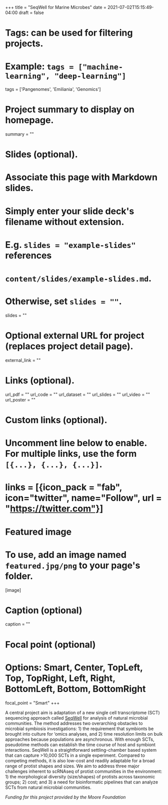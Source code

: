 +++
title = "SeqWell for Marine Microbes"
date = 2021-07-02T15:15:49-04:00
draft = false

# Tags: can be used for filtering projects.
# Example: `tags = ["machine-learning", "deep-learning"]`
tags = ['Pangenomes', 'Emiliania', 'Genomics']

# Project summary to display on homepage.
summary = ""

# Slides (optional).
#   Associate this page with Markdown slides.
#   Simply enter your slide deck's filename without extension.
#   E.g. `slides = "example-slides"` references
#   `content/slides/example-slides.md`.
#   Otherwise, set `slides = ""`.
slides = ""

# Optional external URL for project (replaces project detail page).
external_link = ""

# Links (optional).
url_pdf = ""
url_code = ""
url_dataset = ""
url_slides = ""
url_video = ""
url_poster = ""

# Custom links (optional).
#   Uncomment line below to enable. For multiple links, use the form `[{...}, {...}, {...}]`.
# links = [{icon_pack = "fab", icon="twitter", name="Follow", url = "https://twitter.com"}]

# Featured image
# To use, add an image named `featured.jpg/png` to your page's folder.
[image]
  # Caption (optional)
  caption = ""

  # Focal point (optional)
  # Options: Smart, Center, TopLeft, Top, TopRight, Left, Right, BottomLeft, Bottom, BottomRight
  focal_point = "Smart"
+++

A central project aim is adaptation of a new single cell transcriptome (SCT) sequencing approach called [SeqWell](https://shaleklab.com/publication/seq-well-portable-low-cost-rna-sequencing-of-single-cells-at-high-throughput/) for analysis of natural microbial communities. The method addresses two overarching obstacles to microbial symbiosis investigations: 1) the requirement that symbionts be brought into culture for ‘omics analyses, and 2) time resolution limits on bulk approaches because populations are asynchronous. With enough SCTs, pseudotime methods can establish the time course of host and symbiont interactions. SeqWell is a straightforward settling-chamber based system that can capture >10,000 SCTs in a single experiment. Compared to competing methods, it is also low-cost and readily adaptable for a broad range of protist shapes and sizes. We aim to address three major challenges inherent to scRNAseq of protist communities in the environment: 1) the morphological diversity (size/shapes) of protists across taxonomic groups; 2) cost; and 3) a need for bioinformatic pipelines that can analyze SCTs from natural microbial communities.

*Funding for this project provided by the Moore Foundation*
